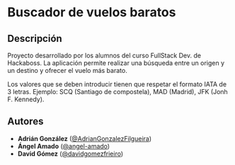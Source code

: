 # Buscador de vuelos baratos
## Descripción

Proyecto desarrollado por los alumnos del curso FullStack Dev. de Hackaboss.
La aplicación permite realizar una búsqueda entre un origen y un destino y ofrecer el vuelo más barato.

Los valores que se deben introducir tienen que respetar el formato IATA de 3 letras. 
Ejemplo: SCQ (Santiago de compostela), MAD (Madrid), JFK (Jonh F. Kennedy).

## Autores

- **Adrián González** ([@AdrianGonzalezFilgueira](https://github.com/AdrianGonzalezFilgueira))
- **Ángel Amado** ([@angel-amado](https://github.com/angel-amado))
- **David Gómez** ([@davidgomezfrieiro](https://github.com/davidgomezfrieiro))



